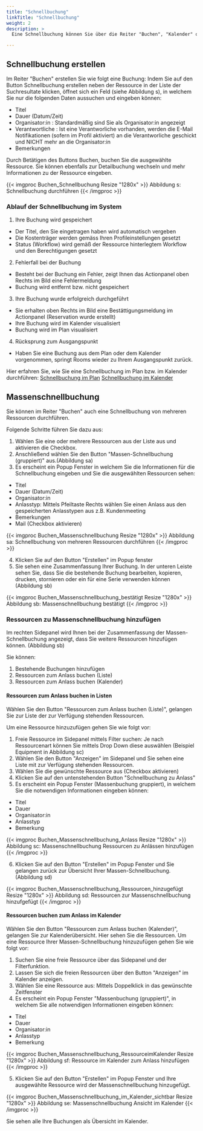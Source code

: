 ```yaml
---
title: "Schnellbuchung"
linkTitle: "Schnellbuchung"
weight: 2
description: >
  Eine Schnellbuchung können Sie über die Reiter "Buchen", "Kalender" oder "Plan" erstellen. Hier erfahren Sie, wie Sie eine Schnellbuchung im Reiter "Buchen" erstellen. Es ist möglich eine oder mehrere Ressourcen über eine Schnellbuchung zu reservieren. 

---
```

## Schnellbuchung erstellen

Im Reiter "Buchen" erstellen Sie wie folgt eine Buchung: 
Indem Sie auf den Button Schnellbuchung erstellen neben der Ressource in der Liste der Suchresultate klicken, öffnet sich ein Feld (siehe Abbildung s), in welchem Sie nur die folgenden Daten aussuchen und eingeben können:
* Titel 
* Dauer (Datum/Zeit)
* Organisator:in : Standardmäßig sind Sie als Organisator:in angezeigt 
* Verantwortliche : Ist eine Verantworliche vorhanden, werden die E-Mail Notifikationen (sofern im Profil aktiviert) an die Verantworliche geschickt und NICHT mehr an die Organisator:in
* Bemerkungen 

Durch Betätigen des Buttons Buchen, buchen Sie die ausgewählte Ressource. Sie können ebenfalls zur Detailbuchung wechseln und mehr Informationen zu der Ressource eingeben.
 
{{< imgproc Buchen_Schnellbuchung Resize "1280x" >}}
Abbildung s: Schnellbuchung durchführen
{{< /imgproc >}}

### Ablauf der Schnellbuchung im System

1. Ihre Buchung wird gespeichert
* Der Titel, den Sie eingetragen haben wird automatisch vergeben
* Die Kostenträger werden gemäss Ihren Profileinstellungen gesetzt
* Status (Workflow) wird gemäß der Ressource hinterlegtem Workflow und den Berechtigungen gesetzt

2. Fehlerfall bei der Buchung
* Besteht bei der Buchung ein Fehler, zeigt Ihnen das Actionpanel oben Rechts im Bild eine Fehlermeldung 
* Buchung wird entfernt bzw. nicht gespeichert

3. Ihre Buchung wurde erfolgreich durchgeführt
* Sie erhalten oben Rechts im Bild eine Bestättigungsmeldung im Actionpanel (Reservation wurde erstellt)
* Ihre Buchung wird im Kalender visualisiert
* Buchung wird im Plan visualisiert

4. Rücksprung zum Ausgangspunkt
* Haben Sie eine Buchung aus dem Plan oder dem Kalender vorgenommen, springt Rooms wieder zu Ihrem Ausgangspunkt zurück. 

Hier erfahren Sie, wie Sie eine Schnellbuchung im Plan bzw. im Kalender durchführen:
[Schnellbuchung im Plan](/3_plan/buchen-auf-dem-plan/#schnellbuchung-im-plan)
[Schnellbuchung im Kalender](/kalender/im-kalender-buchen/eine-neue-buchung-vornehmen/#schnellbuchung-im-kalender)

## Massenschnellbuchung
Sie können im Reiter "Buchen" auch eine Schnellbuchung von mehreren Ressourcen durchführen. 

Folgende Schritte führen Sie dazu aus: 

1. Wählen Sie eine oder mehrere Ressourcen aus der Liste aus und aktivieren die Checkbox. 
2. Anschließend wählen Sie den Button "Massen-Schnellbuchung (gruppiert)" aus.(Abbildung sa)
3. Es erscheint ein Popup Fenster in welchem Sie die Informationen für die Schnellbuchung eingeben und Sie die ausgewählten Ressourcen sehen:
* Titel
* Dauer (Datum/Zeit)
* Organisator:in
* Anlasstyp: Mittels Pfeiltaste Rechts wählen Sie einen Anlass aus den gespeicherten Anlasstypen aus z.B. Kundenmeeting
* Bemerkungen
* Mail (Checkbox aktivieren)

{{< imgproc Buchen_Massenschnellbuchung Resize "1280x" >}}
Abbildung sa: Schnellbuchung von mehreren Ressourcen durchführen
{{< /imgproc >}}

4. Klicken Sie auf den Button "Erstellen" im Popup fenster
5. Sie sehen eine Zusammenfassung Ihrer Buchung. In der unteren Leiste sehen Sie, dass Sie die bestehende Buchung bearbeiten, kopieren, drucken, stornieren oder ein für eine Serie verwenden können (Abbildung sb)

{{< imgproc Buchen_Massenschnellbuchung_bestätigt Resize "1280x" >}}
Abbildung sb: Massenschnellbuchung bestätigt
{{< /imgproc >}}

### Ressourcen zu Massenschnellbuchung hinzufügen
Im rechten Sidepanel wird Ihnen bei der Zusammenfassung der Massen-Schnellbuchung angezeigt, dass Sie weitere Ressourcen hinzufügen können. (Abbildung sb)

Sie können: 
1. Bestehende Buchungen hinzufügen
2. Ressourcen zum Anlass buchen (Liste)
3. Ressourcen zum Anlass buchen (Kalender)

#### Ressourcen zum Anlass buchen in Listen
Wählen Sie den Button "Ressourcen zum Anlass buchen (Liste)", gelangen Sie zur Liste der zur Verfügung stehenden Ressourcen. 

Um eine Ressource hinzuzufügen gehen Sie wie folgt vor: 
1. Freie Ressource im Sidepanel mittels Filter suchen: Je nach Ressourcenart können Sie mittels Drop Down diese auswählen (Beispiel Equipment in Abbildung sc)
2. Wählen Sie den Button "Anzeigen" im Sidepanel und Sie sehen eine Liste mit zur Verfügung stehenden Ressourcen. 
3. Wählen Sie die gewünschte Ressource aus (Checkbox aktivieren)
4. Klicken Sie auf den untenstehenden Button "Schnellbuchung zu Anlass" 
5. Es erscheint ein Popup Fenster (Massenbuchung gruppiert), in welchem Sie die notwendigen Informationen eingeben können: 
* Titel
* Dauer 
* Organisator:in
* Anlasstyp
* Bemerkung 

{{< imgproc Buchen_Massenschnellbuchung_Anlass Resize "1280x" >}}
Abbildung sc: Massenschnellbuchung Ressourcen zu Anlässen hinzufügen
{{< /imgproc >}}

6. Klicken Sie auf den Button "Erstellen" im Popup Fenster und Sie gelangen zurück zur Übersicht Ihrer Massen-Schnellbuchung. (Abbildung sd)

{{< imgproc Buchen_Massenschnellbuchung_Ressourcen_hinzugefügt Resize "1280x" >}}
Abbildung sd: Ressourcen zur Massenschnellbuchung hinzufgefügt 
{{< /imgproc >}}

#### Ressourcen buchen zum Anlass im Kalender
Wählen Sie den Button "Ressourcen zum Anlass buchen (Kalender)", gelangen Sie zur Kalenderübersicht. Hier sehen Sie die Ressourcen. Um eine Ressource Ihrer Massen-Schnellbuchung hinzuzufügen gehen Sie wie folgt vor: 

1. Suchen Sie eine freie Ressource über das Sidepanel und der Filterfunktion. 
2. Lassen Sie sich die freien Ressourcen über den Button "Anzeigen" im Kalender anzeigen.
3. Wählen Sie eine Ressource aus: Mittels Doppelklick in das gewünschte Zeitfenster
4. Es erscheint ein Popup Fenster "Massenbuchung (gruppiert)", in welchem Sie alle notwendigen Informationen eingeben können: 
* Titel
* Dauer 
* Organisator:in
* Anlasstyp
* Bemerkung 


{{< imgproc Buchen_Massenschnellbuchung_RessourceimKalender Resize "1280x" >}}
Abbildung sf: Ressource im Kalender zum Anlass hinzufügen
{{< /imgproc >}}

5. Klicken Sie auf den Button "Erstellen" im Popup Fenster und Ihre ausgewählte Ressource wird der Massenschnellbuchung hinzugefügt. 

{{< imgproc Buchen_Massenschnellbuchung_im_Kalender_sichtbar Resize "1280x" >}}
Abbildung se: Massenschnellbuchung Ansicht im Kalender
{{< /imgproc >}}

Sie sehen alle Ihre Buchungen als Übersicht im Kalender. 